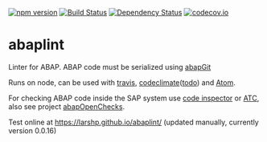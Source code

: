 [![npm version](https://badge.fury.io/js/abaplint.svg)](https://badge.fury.io/js/abaplint)
[![Build Status](https://travis-ci.org/larshp/abaplint.svg)](https://travis-ci.org/larshp/abaplint)
[![Dependency Status](https://david-dm.org/larshp/abaplint.svg)](https://david-dm.org/larshp/abaplint)
[![codecov.io](https://codecov.io/github/larshp/abaplint/coverage.svg?branch=master)](https://codecov.io/github/larshp/abaplint?branch=master)

# abaplint
Linter for ABAP. ABAP code must be serialized using [abapGit](https://github.com/larshp/abapGit)

Runs on node, can be used with [travis](https://travis-ci.org/), [codeclimate](https://codeclimate.com)([todo](https://github.com/larshp/abaplint/issues/2)) and [Atom](https://github.com/larshp/linter-abaplint).

For checking ABAP code inside the SAP system use [code inspector](http://wiki.scn.sap.com/wiki/display/ABAP/Code+Inspector) or [ATC](http://wiki.scn.sap.com/wiki/display/ABAP/ABAP+Test+Cockpit), also see project [abapOpenChecks](https://github.com/larshp/abapOpenChecks).

Test online at https://larshp.github.io/abaplint/ (updated manually, currently version 0.0.16)
